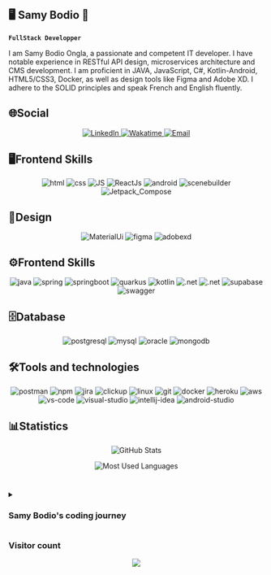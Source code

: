 ## 🖥️ Samy Bodio 👋

**`FullStack Developper`**

I am Samy Bodio Ongla, a passionate and competent IT developer. I have notable experience in RESTful API design, microservices architecture and CMS development. I am proficient in JAVA, JavaScript, C#, Kotlin-Android, HTML5/CSS3, Docker, as well as design tools like Figma and Adobe XD. I adhere to the SOLID principles and speak French and English fluently.

## 🌐Social

<p align="center">
  <a href="https://www.linkedin.com/in/samy-bodio-0814b72ab/">
    <img src="https://custom-icon-badges.demolab.com/badge/LinkedIn-Connect-blue?style=flat&logo=linkedin" alt="LinkedIn" />
  </a>
  <a href="https://wakatime.com/@Samy_Bodio">
    <img src="https://custom-icon-badges.demolab.com/badge/Wakatime-Account-green.svg?logo=wakatime" alt="Wakatime" />
  </a>
  <a href="mailto:samybodio8@gmail.com">
    <img src="https://custom-icon-badges.demolab.com/badge/Email-Send-D14836?style=flat&logo=gmail" alt="Email" />
  </a>
</p>

##  🖥️Frontend Skills

<p align="center">
  <img src="https://custom-icon-badges.demolab.com/badge/Html5-Advanced-orange.svg?logo=html" alt="html" />
  <img src="https://custom-icon-badges.demolab.com/badge/Css-Intermediate-blue.svg?logo=css" alt="css" />
  <img src="https://custom-icon-badges.demolab.com/badge/JS-Intermediate-yellow.svg?logo=javascript" alt="JS" />
  <img src="https://custom-icon-badges.demolab.com/badge/ReactJs-Advanced-blue.svg?logo=react" alt="ReactJs" />
  <img src="https://custom-icon-badges.demolab.com/badge/Android-Advanced-green.svg?logo=android" alt="android" />
  <img src="https://custom-icon-badges.demolab.com/badge/SceneBuilder-Intermediate-green.svg?logo=scenebuilder" alt="scenebuilder" />
  <img src="https://custom-icon-badges.demolab.com/badge/Jetpack_Compose-Advanced-purple.svg?logo=jetpack-compose" alt="Jetpack_Compose" />
</p>

##  🎨Design
<p align="center">
  <img src="https://custom-icon-badges.demolab.com/badge/MaterialUi-Advanced-pink.svg?logo=materialui" alt="MaterialUi" />
  <img src="https://custom-icon-badges.demolab.com/badge/Figma-Advanced-green.svg?logo=figma" alt="figma" />
  <img src="https://custom-icon-badges.demolab.com/badge/AdobeXd-Advanced-red.svg?logo=adobexd" alt="adobexd" />
</p>

## ⚙️Frontend Skills
<p align="center">
  <img src="https://custom-icon-badges.demolab.com/badge/Java-Advanced-red.svg?logo=java&logoColor=white" alt="java" />
  <img src="https://custom-icon-badges.demolab.com/badge/Spring-Advanced-green.svg?logo=spring" alt="spring" />
  <img src="https://custom-icon-badges.demolab.com/badge/SpringBoot-Advanced-green.svg?logo=springboot" alt="springboot" />
  <img src="https://custom-icon-badges.demolab.com/badge/Quarkus-Beginner-red.svg?logo=quarkus&logoColor=blue" alt="quarkus" />
  <img src="https://custom-icon-badges.demolab.com/badge/Kotlin-Advanced-green.svg?logo=kotlin" alt="kotlin" />
  <img src="https://custom-icon-badges.demolab.com/badge/Csharp-Advanced-red.svg?logo=.net&logoColor=white" alt=".net" />
  <img src="https://custom-icon-badges.demolab.com/badge/Firebase-Intermediate-yellow.svg?logo=firebase&logoColor=yellow" alt=".net" />
  <img src="https://custom-icon-badges.demolab.com/badge/Supabase-Intermediate-white.svg?logo=supabase" alt="supabase" />
  <img src="https://custom-icon-badges.demolab.com/badge/Swagger-Intermediate-white.svg?logo=swagger" alt="swagger" />
</p>

##  🗄️Database
<p align="center">
  <img src="https://custom-icon-badges.demolab.com/badge/Postgresql-Intermediate-brown.svg?logo=postgresql&logoColor=white" alt="postgresql" />
  <img src="https://custom-icon-badges.demolab.com/badge/Mysql-Advanced-cyan.svg?logo=mysql&logoColor=white" alt="mysql" />
  <img src="https://custom-icon-badges.demolab.com/badge/Oracle-Intermediate-silver.svg?logo=oracle" alt="oracle" />
  <img src="https://custom-icon-badges.demolab.com/badge/MongoDb-Intermediate-navy.svg?logo=mongodb" alt="mongodb" />
</p>

##  🛠️Tools and technologies
<p align="center">
  <img src="https://custom-icon-badges.demolab.com/badge/Postman-Intermediate-orange.svg?logo=postman" alt="postman" />
  <img src="https://custom-icon-badges.demolab.com/badge/Npm-Intermediate-silver.svg?logo=npm" alt="npm" />
  <img src="https://custom-icon-badges.demolab.com/badge/Jira-Intermediate-pink.svg?logo=jira" alt="jira" />
  <img src="https://custom-icon-badges.demolab.com/badge/Clickup-Intermediate-teal.svg?logo=clickup" alt="clickup" />
  <img src="https://custom-icon-badges.demolab.com/badge/Linux-Intermediate-navy.svg?logo=linux" alt="linux" />
  <img src="https://custom-icon-badges.demolab.com/badge/Git-Intermediate-olive.svg?logo=git" alt="git" />
  <img src="https://custom-icon-badges.demolab.com/badge/Docker-Intermediate-teal.svg?logo=docker" alt="docker" />
  <img src="https://custom-icon-badges.demolab.com/badge/Heroku-Intermediate-indigo.svg?logo=heroku" alt="heroku" />
  <img src="https://custom-icon-badges.demolab.com/badge/Aws-Intermediate-beige.svg?logo=aws" alt="aws" />
  <img src="https://custom-icon-badges.demolab.com/badge/Vscode-Intermediate-green.svg?logo=vs-code" alt="vs-code" />
  <img src="https://custom-icon-badges.demolab.com/badge/VisualStudio-Intermediate-maroon.svg?logo=visual-studio" alt="visual-studio" />
  <img src="https://custom-icon-badges.demolab.com/badge/Idea-Intermediate-magenta.svg?logo=intellij-idea" alt="intellij-idea" />
  <img src="https://custom-icon-badges.demolab.com/badge/AndroidStudio-Intermediate-indigo.svg?logo=android-studio" alt="android-studio" />
</p>

##  📊Statistics
<p align="center">
  <img src="https://github-readme-stats.vercel.app/api?username=Samy-Bodio2&show_icons=true&theme=radical" alt="GitHub Stats"/>
</p>

<p align="center">
  <img src="https://github-readme-stats.vercel.app/api/top-langs/?username=Samy-Bodio2&layout=compact" alt="Most Used Languages" />
</p>

#

<details>
  <summary><h3>Samy Bodio's coding journey</h3></summary>
  As a young student passionate about programming and technologies, when I am not in class or in business, I work on projects that I am passionate about. I have developed several applications on various platforms such as native android, multiplatform, web and desktop. Every day is an opportunity to learn new things.
</details>

### Visitor count
<p align="center">
<img src="https://profile-counter.glitch.me/Samy-Bodio2/count.svg" align="center" />
</p>
